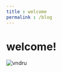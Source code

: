 ```yaml
---
title : welcome
permalink : /blog
---
```

# welcome!

![vndru](https://cdn.pixabay.com/photo/2020/04/21/06/41/flower-5071405_1280.jpg)
